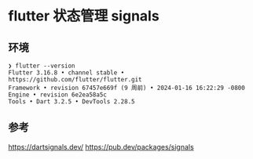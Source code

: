 # flutter 状态管理 signals

## 环境

```shell
❯ flutter --version
Flutter 3.16.8 • channel stable • https://github.com/flutter/flutter.git
Framework • revision 67457e669f (9 周前) • 2024-01-16 16:22:29 -0800
Engine • revision 6e2ea58a5c
Tools • Dart 3.2.5 • DevTools 2.28.5
```

## 参考

https://dartsignals.dev/
https://pub.dev/packages/signals
